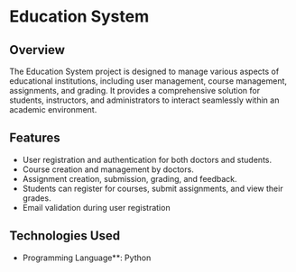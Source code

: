 # Education System

## Overview
The Education System project is designed to manage various aspects of educational institutions, including user management, course management, assignments, and grading. It provides a comprehensive solution for students, instructors, and administrators to interact seamlessly within an academic environment.

## Features
- User registration and authentication for both doctors and students.
- Course creation and management by doctors.
- Assignment creation, submission, grading, and feedback.
- Students can register for courses, submit assignments, and view their grades.
- Email validation during user registration

## Technologies Used
- Programming Language**: Python
  


